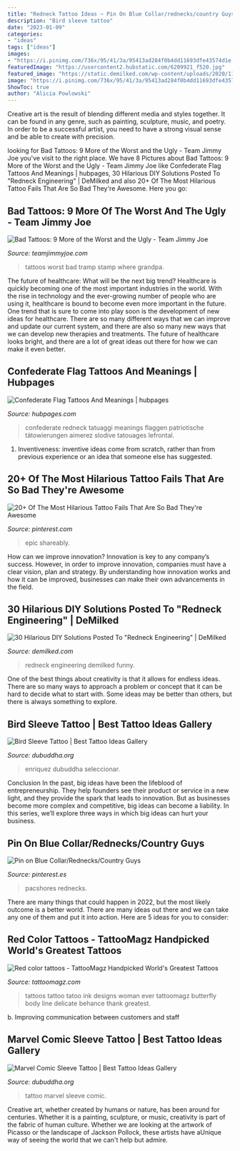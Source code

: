 ```yaml
---
title: "Redneck Tattoo Ideas ~ Pin On Blue Collar/rednecks/country Guys"
description: "Bird sleeve tattoo"
date: "2023-01-09"
categories:
- "ideas"
tags: ["ideas"]
images:
- "https://i.pinimg.com/736x/95/41/3a/95413ad284f0b4dd11693dfe43574d1e.jpg"
featuredImage: "https://usercontent2.hubstatic.com/6209921_f520.jpg"
featured_image: "https://static.demilked.com/wp-content/uploads/2020/11/5fb794ba067ad.png"
image: "https://i.pinimg.com/736x/95/41/3a/95413ad284f0b4dd11693dfe43574d1e.jpg"
ShowToc: true
author: "Alicia Powlowski"
---
```



Creative art is the result of blending different media and styles together. It can be found in any genre, such as painting, sculpture, music, and poetry. In order to be a successful artist, you need to have a strong visual sense and be able to create with precision.

	

		
looking for Bad Tattoos: 9 More of the Worst and the Ugly - Team Jimmy Joe you've visit to the right place. We have 8 Pictures about Bad Tattoos: 9 More of the Worst and the Ugly - Team Jimmy Joe like Confederate Flag Tattoos And Meanings | hubpages, 30 Hilarious DIY Solutions Posted To &quot;Redneck Engineering&quot; | DeMilked and also 20+ Of The Most Hilarious Tattoo Fails That Are So Bad They&#039;re Awesome. Here you go:
		
    
## Bad Tattoos: 9 More Of The Worst And The Ugly - Team Jimmy Joe

<img loading=lazy src="http://www.teamjimmyjoe.com/wp-content/uploads/2012/07/Worst-Tattoos-Tramp-Stamp-Angels.jpg" onerror="this.onerror=null;this.src='https://tse3.mm.bing.net/th?id=OIP.o85iptf3vvn3aHrhzjSFdwHaFj&amp;pid=15.1';" alt="Bad Tattoos: 9 More of the Worst and the Ugly - Team Jimmy Joe">

_Source: teamjimmyjoe.com_

>tattoos worst bad tramp stamp where grandpa. 

	

The future of healthcare: What will be the next big trend?
Healthcare is quickly becoming one of the most important industries in the world. With the rise in technology and the ever-growing number of people who are using it, healthcare is bound to become even more important in the future. One trend that is sure to come into play soon is the development of new ideas for healthcare. There are so many different ways that we can improve and update our current system, and there are also so many new ways that we can develop new therapies and treatments. The future of healthcare looks bright, and there are a lot of great ideas out there for how we can make it even better.

    
## Confederate Flag Tattoos And Meanings | Hubpages

<img loading=lazy src="https://usercontent2.hubstatic.com/6209921_f520.jpg" onerror="this.onerror=null;this.src='https://tse4.mm.bing.net/th?id=OIP.CBlAhhNSQ70jC6mUtmLYIAHaLH&amp;pid=15.1';" alt="Confederate Flag Tattoos And Meanings | hubpages">

_Source: hubpages.com_

>confederate redneck tatuaggi meanings flaggen patriotische tätowierungen aimerez slodive tatouages lefrontal. 

	

1. Inventiveness: inventive ideas come from scratch, rather than from previous experience or an idea that someone else has suggested.

    
## 20+ Of The Most Hilarious Tattoo Fails That Are So Bad They&#039;re Awesome

<img loading=lazy src="https://i.pinimg.com/originals/7c/fd/59/7cfd59bafab8b5eef61304e1580a60af.jpg" onerror="this.onerror=null;this.src='https://tse3.mm.bing.net/th?id=OIP.aT73GttAe_zAhy4m0yNasgHaNK&amp;pid=15.1';" alt="20+ Of The Most Hilarious Tattoo Fails That Are So Bad They&#039;re Awesome">

_Source: pinterest.com_

>epic shareably. 

	

How can we improve innovation?
Innovation is key to any company’s success. However, in order to improve innovation, companies must have a clear vision, plan and strategy. By understanding how innovation works and how it can be improved, businesses can make their own advancements in the field.

    
## 30 Hilarious DIY Solutions Posted To &quot;Redneck Engineering&quot; | DeMilked

<img loading=lazy src="https://static.demilked.com/wp-content/uploads/2020/11/5fb794ba067ad.png" onerror="this.onerror=null;this.src='https://tse4.mm.bing.net/th?id=OIP.Ly_OC5QCIU-XRtC2IfWZRAHaD4&amp;pid=15.1';" alt="30 Hilarious DIY Solutions Posted To &quot;Redneck Engineering&quot; | DeMilked">

_Source: demilked.com_

>redneck engineering demilked funny. 

	

One of the best things about creativity is that it allows for endless ideas. There are so many ways to approach a problem or concept that it can be hard to decide what to start with. Some ideas may be better than others, but there is always something to explore.

    
## Bird Sleeve Tattoo | Best Tattoo Ideas Gallery

<img loading=lazy src="https://www.dubuddha.org/wp-content/uploads/2015/09/Bird-Sleeve-Tattoo-by-Darwin-Enriquez-660x660.jpg" onerror="this.onerror=null;this.src='https://tse3.mm.bing.net/th?id=OIP.34gZtD3LUJdvnK9nnjOnmAHaHa&amp;pid=15.1';" alt="Bird Sleeve Tattoo | Best Tattoo Ideas Gallery">

_Source: dubuddha.org_

>enriquez dubuddha seleccionar. 

	

Conclusion
In the past, big ideas have been the lifeblood of entrepreneurship. They help founders see their product or service in a new light, and they provide the spark that leads to innovation. But as businesses become more complex and competitive, big ideas can become a liability. In this series, we’ll explore three ways in which big ideas can hurt your business.

    
## Pin On Blue Collar/Rednecks/Country Guys

<img loading=lazy src="https://i.pinimg.com/736x/95/41/3a/95413ad284f0b4dd11693dfe43574d1e.jpg" onerror="this.onerror=null;this.src='https://tse4.mm.bing.net/th?id=OIP.yYbszJCZzOJjF9BobDSwJgHaHa&amp;pid=15.1';" alt="Pin on Blue Collar/Rednecks/Country Guys">

_Source: pinterest.es_

>pacshores rednecks. 

	

There are many things that could happen in 2022, but the most likely outcome is a better world. There are many ideas out there and we can take any one of them and put it into action. Here are 5 ideas for you to consider: 

    
## Red Color Tattoos - TattooMagz Handpicked World&#039;s Greatest Tattoos

<img loading=lazy src="http://tattoomagz.com/wp-content/uploads/2014/06/Woman-back-red-tattoo.jpg" onerror="this.onerror=null;this.src='https://tse4.mm.bing.net/th?id=OIP.iKXeZjo-vq4ZoE7REaMmlgAAAA&amp;pid=15.1';" alt="Red color tattoos - TattooMagz Handpicked World&#039;s Greatest Tattoos">

_Source: tattoomagz.com_

>tattoos tattoo tatoo ink designs woman ever tattoomagz butterfly body line delicate behance thank greatest. 

	

b. Improving communication between customers and staff 

    
## Marvel Comic Sleeve Tattoo | Best Tattoo Ideas Gallery

<img loading=lazy src="http://www.dubuddha.org/wp-content/uploads/2018/02/Marvel-Comic-Sleeve-Tattoo-by-Derek-Turcotte-728x728.jpg" onerror="this.onerror=null;this.src='https://tse1.mm.bing.net/th?id=OIP.9HfPLqZFUzJJpmL_nT3PRgHaHa&amp;pid=15.1';" alt="Marvel Comic Sleeve Tattoo | Best Tattoo Ideas Gallery">

_Source: dubuddha.org_

>tattoo marvel sleeve comic. 

	

Creative art, whether created by humans or nature, has been around for centuries. Whether it is a painting, sculpture, or music, creativity is part of the fabric of human culture. Whether we are looking at the artwork of Picasso or the landscape of Jackson Pollock, these artists have aUnique way of seeing the world that we can't help but admire.

